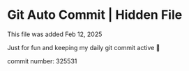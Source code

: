 # Git Auto Commit | Hidden File

This file was added Feb 12, 2025

Just for fun and keeping my daily git commit active 🤪

commit number: 325531
